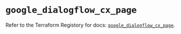 # `google_dialogflow_cx_page`

Refer to the Terraform Registory for docs: [`google_dialogflow_cx_page`](https://registry.terraform.io/providers/hashicorp/google-beta/5.10.0/docs/resources/google_dialogflow_cx_page).
